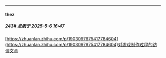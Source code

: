 ﻿
*****

####  thez  
##### 243#       发表于 2025-5-6 16:47

[https://zhuanlan.zhihu.com/p/1903097875417784604](https://zhuanlan.zhihu.com/p/1903097875417784604)对游戏制作过程的访谈文章

